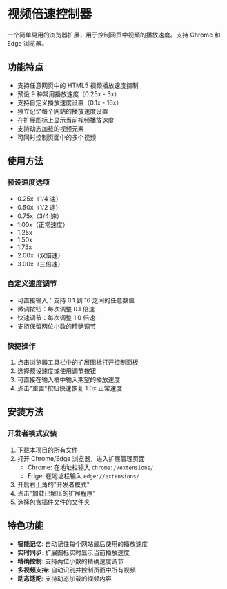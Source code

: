 # 视频倍速控制器

一个简单易用的浏览器扩展，用于控制网页中视频的播放速度。支持 Chrome 和 Edge 浏览器。

## 功能特点

- 支持任意网页中的 HTML5 视频播放速度控制
- 预设 9 种常用播放速度（0.25x - 3x）
- 支持自定义播放速度设置（0.1x - 16x）
- 独立记忆每个网站的播放速度设置
- 在扩展图标上显示当前视频播放速度
- 支持动态加载的视频元素
- 可同时控制页面中的多个视频

## 使用方法

### 预设速度选项

- 0.25x（1/4 速）
- 0.50x（1/2 速）
- 0.75x（3/4 速）
- 1.00x（正常速度）
- 1.25x
- 1.50x
- 1.75x
- 2.00x（双倍速）
- 3.00x（三倍速）

### 自定义速度调节

- 可直接输入：支持 0.1 到 16 之间的任意数值
- 微调按钮：每次调整 0.1 倍速
- 快速调节：每次调整 1.0 倍速
- 支持保留两位小数的精确调节

### 快捷操作

1. 点击浏览器工具栏中的扩展图标打开控制面板
2. 选择预设速度或使用调节按钮
3. 可直接在输入框中输入期望的播放速度
4. 点击"重置"按钮快速恢复 1.0x 正常速度

## 安装方法

### 开发者模式安装

1. 下载本项目的所有文件
2. 打开 Chrome/Edge 浏览器，进入扩展管理页面
   - Chrome: 在地址栏输入 `chrome://extensions/`
   - Edge: 在地址栏输入 `edge://extensions/`
3. 开启右上角的"开发者模式"
4. 点击"加载已解压的扩展程序"
5. 选择包含插件文件的文件夹

## 特色功能

- **智能记忆**: 自动记住每个网站最后使用的播放速度
- **实时同步**: 扩展图标实时显示当前播放速度
- **精确控制**: 支持两位小数的精确速度调节
- **多视频支持**: 自动识别并控制页面中所有视频
- **动态适配**: 支持动态加载的视频内容
